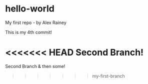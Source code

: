 hello-world
===========

My first repo - by Alex Rainey

This is my 4th commit!

<<<<<<< HEAD
Second Branch!
=======
Second Branch & then some!
>>>>>>> my-first-branch
